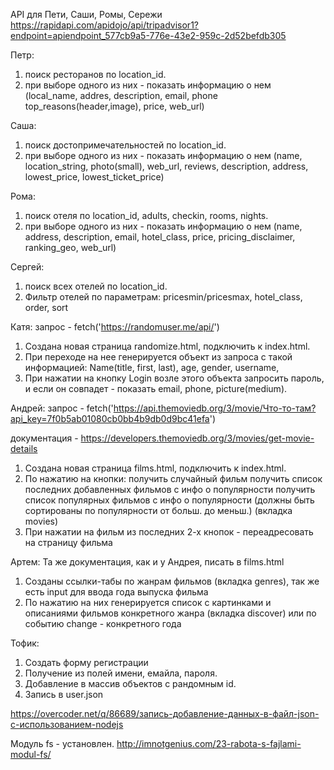 API для Пети, Саши, Ромы, Сережи
https://rapidapi.com/apidojo/api/tripadvisor1?endpoint=apiendpoint_577cb9a5-776e-43e2-959c-2d52befdb305

Петр:
  1. поиск ресторанов по location_id.
  2. при выборе одного из них - показать информацию о нем
  (local_name, addres, description, email, phone
  top_reasons(header,image), price, web_url)

Саша:
  1. поиск достопримечательностей по location_id.
  2. при выборе одного из них - показать информацию о нем
  (name, location_string, photo(small), web_url, reviews,
  description, address, lowest_price, lowest_ticket_price)

Рома:
  1. поиск отеля по location_id, adults, checkin, rooms, nights.
  2. при выборе одного из них - показать информацию о нем
  (name, address, description, email, hotel_class, price,
  pricing_disclaimer, ranking_geo, web_url)

Сергей:
  1. поиск всех отелей по location_id.
  2. Фильтр отелей по параметрам: pricesmin/pricesmax, hotel_class, order, sort

Катя:
  запрос - fetch('https://randomuser.me/api/')
  1. Создана новая страница randomize.html, подключить к index.html.
  2. При переходе на нее генерируется объект из запроса с такой
    информацией: Name(title, first, last), age, gender, username,
  3. При нажатии на кнопку Login возле этого объекта запросить пароль, и если 
    он совпадет - показать email, phone, picture(medium). 

Андрей:
  запрос - fetch('https://api.themoviedb.org/3/movie/Что-то-там?api_key=7f0b5ab01080cb0bb4b9db0d9bc41efa')

  документация - https://developers.themoviedb.org/3/movies/get-movie-details

  1. Создана новая страница films.html, подключить к index.html.
  2. По нажатию на кнопки:
    получить случайный фильм
    получить список последних добавленных фильмов с инфо о популярности
    получить список популярных фильмов с инфо о популярности
    (должны быть сортированы по популярности от больш. до меньш.) (вкладка movies)
  3. При нажатии на фильм из последних 2-х кнопок - переадресовать на страницу фильма 

Артем:
  Та же документация, как и у Андрея, писать в films.html
  1. Созданы ссылки-табы по жанрам фильмов (вкладка genres), так же есть input для ввода года выпуска фильма
  2. По нажатию на них генерируется список с картинками и описаниями фильмов конкретного жанра (вкладка discover) или по событию change - конкретного года

Тофик:
  1. Создать форму регистрации
  2. Получение из полей имени, емайла, пароля.
  3. Добавление в массив объектов с рандомным id.
  4. Запись в user.json

  https://overcoder.net/q/86689/запись-добавление-данных-в-файл-json-с-использованием-nodejs

  Модуль fs - установлен.
  http://imnotgenius.com/23-rabota-s-fajlami-modul-fs/  
